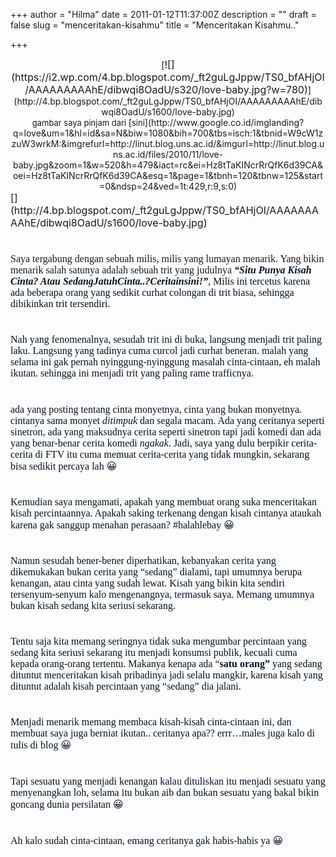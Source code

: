 +++
author = "Hilma"
date = 2011-01-12T11:37:00Z
description = ""
draft = false
slug = "menceritakan-kisahmu"
title = "Menceritakan Kisahmu.."

+++

<div style="text-align: center;">[<span class="Apple-style-span" style="font-size: medium;">![](https://i2.wp.com/4.bp.blogspot.com/_ft2guLgJppw/TS0_bfAHjOI/AAAAAAAAAhE/dibwqi8OadU/s320/love-baby.jpg?w=780)</span>](http://4.bp.blogspot.com/_ft2guLgJppw/TS0_bfAHjOI/AAAAAAAAAhE/dibwqi8OadU/s1600/love-baby.jpg)</div><div><div style="text-align: center;"><span class="Apple-style-span" style="font-size: small;">gambar saya pinjam dari </span>[<span class="Apple-style-span" style="font-size: small;">sini</span>](http://www.google.co.id/imglanding?q=love&um=1&hl=id&sa=N&biw=1080&bih=700&tbs=isch:1&tbnid=W9cW1zzuW3wrkM:&imgrefurl=http://linut.blog.uns.ac.id/&imgurl=http://linut.blog.uns.ac.id/files/2010/11/love-baby.jpg&zoom=1&w=520&h=479&iact=rc&ei=Hz8tTaKINcrRrQfK6d39CA&oei=Hz8tTaKINcrRrQfK6d39CA&esq=1&page=1&tbnh=120&tbnw=125&start=0&ndsp=24&ved=1t:429,r:9,s:0)</div><span class="Apple-style-span" style="font-size: medium;">[](http://4.bp.blogspot.com/_ft2guLgJppw/TS0_bfAHjOI/AAAAAAAAAhE/dibwqi8OadU/s1600/love-baby.jpg)</span>


# <span style="font-weight:normal;mso-bidi-font-weight: bold"><span class="Apple-style-span" style="font-family:'trebuchet ms';"><span class="Apple-style-span" style="font-size: medium;">Saya tergabung dengan sebuah milis, milis yang lumayan menarik. Yang bikin menarik salah satunya adalah sebuah trit yang judulnya </span>***<span class="Apple-style-span" style="font-size: medium;">“S</span>***</span></span><span style=" color: rgb(2, 19, 36); font-weight: normal; "><span class="Apple-style-span" style="font-family:'trebuchet ms';">***<span class="Apple-style-span" style="font-size: medium;">itu Punya Kisah Cinta? Atau SedangJatuhCinta..?Ceritainsini!”</span>***<span class="Apple-style-span" style="font-size: medium;">, Milis ini tercetus karena ada beberapa orang yang sedikit curhat colongan di trit biasa, sehingga dibikinkan trit tersendiri.</span></span><span class="Apple-style-span" style="font-family:'trebuchet ms';"><span class="Apple-style-span" style="font-size: medium;"></span></span></span>


# <span style=" color: rgb(2, 19, 36); font-weight: normal; "><span class="Apple-style-span" style="font-family:'trebuchet ms';"><span class="Apple-style-span" style="font-size: medium;">Nah yang fenomenalnya, sesudah trit ini di buka, langsung menjadi trit paling laku. Langsung yang tadinya cuma curcol jadi curhat beneran. malah yang selama ini gak pernah nyinggung-nyinggung masalah cinta-cintaan, eh malah ikutan. sehingga ini menjadi trit yang paling rame trafficnya.</span></span><span class="Apple-style-span" style="font-family:'trebuchet ms';"><span class="Apple-style-span" style="font-size: medium;"></span></span></span>


# <span style=" color: rgb(2, 19, 36); font-weight: normal; "><span class="Apple-style-span" style="font-family:'trebuchet ms';"><span class="Apple-style-span" style="font-size: medium;">ada yang posting tentang cinta monyetnya, cinta yang bukan monyetnya. cintanya sama monyet *ditimpuk* dan segala macam. Ada yang ceritanya seperti sinetron, ada yang maksudnya cerita seperti sinetron tapi jadi komedi dan ada yang benar-benar cerita komedi *ngakak*. Jadi, saya yang dulu berpikir cerita-cerita di FTV itu cuma memuat cerita-cerita yang tidak mungkin, sekarang bisa sedikit percaya lah 😀</span></span></span>


# <span style=" color: rgb(2, 19, 36); font-weight: normal; "><span class="Apple-style-span" style="font-family:'trebuchet ms';"><span class="Apple-style-span" style="font-size: medium;">Kemudian saya mengamati, apakah yang membuat orang suka menceritakan kisah percintaannya. Apakah saking terkenang dengan kisah cintanya ataukah karena gak sanggup menahan perasaan? #halahlebay 😀</span></span><span class="Apple-style-span" style="font-family:'trebuchet ms';"><span class="Apple-style-span" style="font-size: medium;"></span></span></span>


# <span style=" color: rgb(2, 19, 36); font-weight: normal; "><span class="Apple-style-span" style="font-family:'trebuchet ms';"><span class="Apple-style-span" style="font-size: medium;">Namun sesudah bener-bener diperhatikan, kebanyakan cerita yang dikemukakan bukan cerita yang “sedang” dialami, tapi umumnya berupa kenangan, atau cinta yang sudah lewat. Kisah yang bikin kita sendiri tersenyum-senyum kalo mengenangnya, termasuk saya. Memang umumnya bukan kisah sedang kita seriusi sekarang. </span></span><span class="Apple-style-span" style="font-family:'trebuchet ms';"><span class="Apple-style-span" style="font-size: medium;"></span></span></span>


# <span style=" color: rgb(2, 19, 36); font-weight: normal; "><span class="Apple-style-span" style="font-family:'trebuchet ms';"><span class="Apple-style-span" style="font-size: medium;">Tentu saja kita memang seringnya tidak suka mengumbar percintaan yang sedang kita seriusi sekarang itu menjadi konsumsi publik, kecuali cuma kepada orang-orang tertentu. Makanya kenapa ada “</span>**<span class="Apple-style-span" style="font-size: medium;">satu orang”</span>**<span class="Apple-style-span" style="font-size: medium;"> yang sedang dituntut menceritakan kisah pribadinya jadi selalu mangkir, karena kisah yang dituntut adalah kisah percintaan yang “sedang” dia jalani.</span></span><span class="Apple-style-span" style="font-family:'trebuchet ms';"><span class="Apple-style-span" style="font-size: medium;"></span></span></span>


# <span style=" color: rgb(2, 19, 36); font-weight: normal; "><span class="Apple-style-span" style="font-family:'trebuchet ms';"><span class="Apple-style-span" style="font-size: medium;">Menjadi menarik memang membaca kisah-kisah cinta-cintaan ini, dan membuat saya juga berniat ikutan.. ceritanya apa?? errr…males juga kalo di tulis di blog 😀 </span></span></span>


# <span style=" color: rgb(2, 19, 36); font-weight: normal; "><span class="Apple-style-span" style="font-family:'trebuchet ms';"><span class="Apple-style-span" style="font-size: medium;">Tapi sesuatu yang menjadi kenangan kalau dituliskan itu menjadi sesuatu yang menyenangkan loh, selama itu bukan aib dan bukan sesuatu yang bakal bikin goncang dunia persilatan 😀</span></span></span>


# <span style=" color: rgb(2, 19, 36); font-weight: normal; "><span class="Apple-style-span" style="font-family:'trebuchet ms';"><span class="Apple-style-span" style="font-size: medium;">Ah kalo sudah cinta-cintaan, emang ceritanya gak habis-habis ya 😀</span></span><span class="Apple-style-span" style="font-family:'trebuchet ms';"></span></span>

<span style="line-height:115%;font-size:12.0pt;"><span class="Apple-style-span" style="font-family:'trebuchet ms';"></span>

</span>

<span class="fullpost"></span>

</div>

